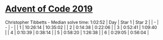 # [Advent of Code 2019](https://adventofcode.com/2019)
Christopher Tibbetts - Median solve time: 1:02:52
| Day | Star 1 | Star 2 |
| - | - | - |
| 1 | 10:26:14 | 10:35:02 |
| 2 | 0:14:38 | 0:22:06 |
| 3 | 0:52:41 | 1:09:40 |
| 4 | 0:10:39 | 0:38:14 |
| 5 | 0:58:20 | 1:26:38 |
| 6 | 0:29:05 | 0:56:04 |
